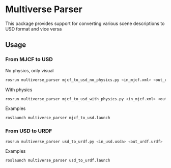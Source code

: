 # Multiverse Parser

This package provides support for converting various scene descriptions to USD format and vice versa

## Usage

### From MJCF to USD

No physics, only visual

```bash
rosrun multiverse_parser mjcf_to_usd_no_physics.py <in_mjcf.xml> <out_usd.usda>
```

With physics

```bash
rosrun multiverse_parser mjcf_to_usd_with_physics.py <in_mjcf.xml> <out_usd.usda>
```

Examples

```bash
roslaunch multiverse_parser mjcf_to_usd.launch
```
### From USD to URDF

```bash
rosrun multiverse_parser usd_to_urdf.py <in_usd.usda> <out_urdf.urdf>
```

Examples

```bash
roslaunch multiverse_parser usd_to_urdf.launch
```
